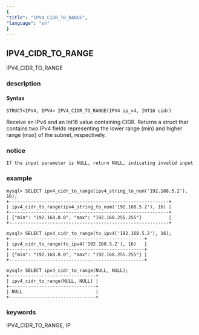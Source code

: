 ```yaml
---
{
"title": "IPV4_CIDR_TO_RANGE",
"language": "en"
}
---
```


<!-- 
Licensed to the Apache Software Foundation (ASF) under one
or more contributor license agreements.  See the NOTICE file
distributed with this work for additional information
regarding copyright ownership.  The ASF licenses this file
to you under the Apache License, Version 2.0 (the
"License"); you may not use this file except in compliance
with the License.  You may obtain a copy of the License at
  http://www.apache.org/licenses/LICENSE-2.0
Unless required by applicable law or agreed to in writing,
software distributed under the License is distributed on an
"AS IS" BASIS, WITHOUT WARRANTIES OR CONDITIONS OF ANY
KIND, either express or implied.  See the License for the
specific language governing permissions and limitations
under the License.
-->

## IPV4_CIDR_TO_RANGE

<version since="dev">

IPV4_CIDR_TO_RANGE

</version>

### description

#### Syntax

`STRUCT<IPV4, IPV4> IPV4_CIDR_TO_RANGE(IPV4 ip_v4, INT16 cidr)`

Receive an IPv4 and an Int16 value containing CIDR. Returns a struct that contains two IPv4 fields representing the lower range (min) and higher range (max) of the subnet, respectively.

### notice

`If the input parameter is NULL, return NULL, indicating invalid input`

### example

```
mysql> SELECT ipv4_cidr_to_range(ipv4_string_to_num('192.168.5.2'), 16);
+-----------------------------------------------------------+
| ipv4_cidr_to_range(ipv4_string_to_num('192.168.5.2'), 16) |
+-----------------------------------------------------------+
| {"min": "192.168.0.0", "max": "192.168.255.255"}          |
+-----------------------------------------------------------+

mysql> SELECT ipv4_cidr_to_range(to_ipv4('192.168.5.2'), 16);
+--------------------------------------------------+
| ipv4_cidr_to_range(to_ipv4('192.168.5.2'), 16)   |
+--------------------------------------------------+
| {"min": "192.168.0.0", "max": "192.168.255.255"} |
+--------------------------------------------------+

mysql> SELECT ipv4_cidr_to_range(NULL, NULL);
+--------------------------------+
| ipv4_cidr_to_range(NULL, NULL) |
+--------------------------------+
| NULL                           |
+--------------------------------+
```

### keywords

IPV4_CIDR_TO_RANGE, IP
